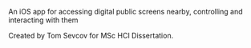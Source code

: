 An iOS app for accessing digital public screens nearby, controlling and interacting with them

Created by Tom Sevcov for MSc HCI Dissertation.
